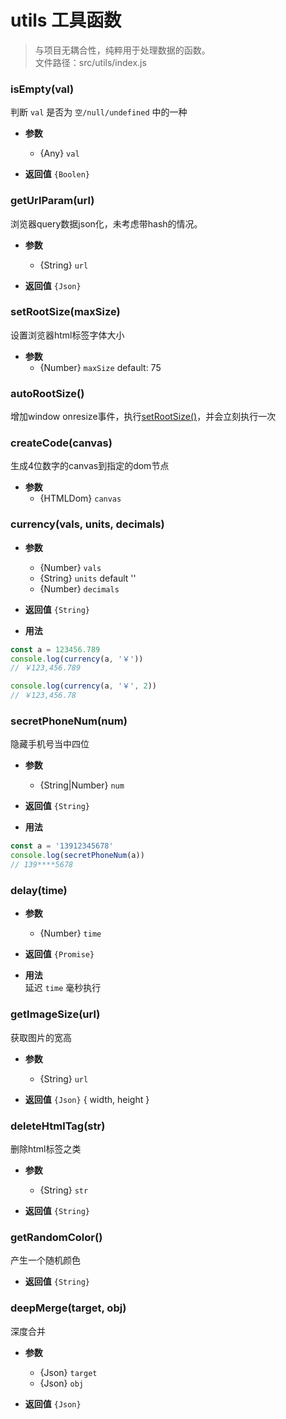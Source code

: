 # utils 工具函数

> 与项目无耦合性，纯粹用于处理数据的函数。<br>
> 文件路径：src/utils/index.js

### isEmpty(val)
判断 `val` 是否为 `空/null/undefined` 中的一种

* <b>参数</b>
    * {Any} `val`

* <b>返回值</b> `{Boolen}`

### getUrlParam(url)
浏览器query数据json化，未考虑带hash的情况。

* <b>参数</b>
    * {String} `url`

* <b>返回值</b> `{Json}`

### setRootSize(maxSize)
设置浏览器html标签字体大小

* <b>参数</b>
    * {Number} `maxSize` default: 75

### autoRootSize()
增加window onresize事件，执行[setRootSize()](/utils?id=setRootSize)，并会立刻执行一次

### createCode(canvas)
生成4位数字的canvas到指定的dom节点

* <b>参数</b>
    * {HTMLDom} `canvas`

### currency(vals, units, decimals)

* <b>参数</b>
    * {Number} `vals`
    * {String} `units` default ''
    * {Number} `decimals`

* <b>返回值</b> `{String}`

* <b>用法</b><br>

```javascript
const a = 123456.789
console.log(currency(a, '￥'))
// ￥123,456.789

console.log(currency(a, '￥', 2))
// ￥123,456.78
```

### secretPhoneNum(num)
隐藏手机号当中四位

* <b>参数</b>
    * {String|Number} `num`

* <b>返回值</b> `{String}`

* <b>用法</b><br>

```javascript
const a = '13912345678'
console.log(secretPhoneNum(a))
// 139****5678
```

### delay(time)

* <b>参数</b>
    * {Number} `time`

* <b>返回值</b> `{Promise}`

* <b>用法</b><br>
延迟 `time` 毫秒执行

### getImageSize(url)
获取图片的宽高

* <b>参数</b>
    * {String} `url`

* <b>返回值</b> `{Json}` { width, height }


### deleteHtmlTag(str)
删除html标签之类

* <b>参数</b>
    * {String} `str`

* <b>返回值</b> `{String}`

### getRandomColor()
产生一个随机颜色

* <b>返回值</b> `{String}`

### deepMerge(target, obj)
深度合并

* <b>参数</b>
    * {Json} `target`
    * {Json} `obj`

* <b>返回值</b> `{Json}`